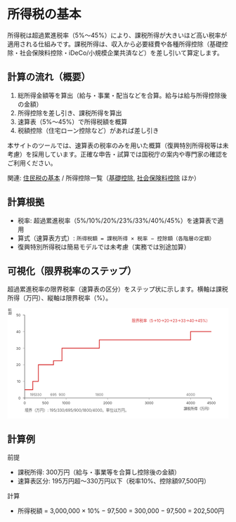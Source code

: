 # 所得税の基本

所得税は超過累進税率（5%〜45%）により、課税所得が大きいほど高い税率が適用される仕組みです。課税所得は、収入から必要経費や各種所得控除（基礎控除・社会保険料控除・iDeCo/小規模企業共済など）を差し引いて算定します。

## 計算の流れ（概要）
1. 総所得金額等を算出（給与・事業・配当などを合算。給与は給与所得控除後の金額）
2. 所得控除を差し引き、課税所得を算出
3. 速算表（5%〜45%）で所得税額を概算
4. 税額控除（住宅ローン控除など）があれば差し引き

本サイトのツールでは、速算表の税率のみを用いた概算（復興特別所得税等は未考慮）を採用しています。正確な申告・試算では国税庁の案内や専門家の確認をご利用ください。

関連: [住民税の基本](住民税の基本.md) / 所得控除一覧（[基礎控除](基礎控除.md), [社会保険料控除](社会保険料控除.md) ほか）

## 計算根拠
- 税率: 超過累進税率（5%/10%/20%/23%/33%/40%/45%）を速算表で適用
- 算式（速算表方式）: `所得税額 = 課税所得 × 税率 − 控除額（各階層の定額）`
 - 復興特別所得税は簡易モデルでは未考慮（実務では別途加算）

## 可視化（限界税率のステップ）
超過累進税率の限界税率（速算表の区分）をステップ状に示します。横軸は課税所得（万円）、縦軸は限界税率（%）。

<svg viewBox="0 0 640 320" width="100%" height="auto" xmlns="http://www.w3.org/2000/svg" role="img" aria-label="所得税の限界税率ステップ図">
  <desc>課税所得の増加に伴い、限界税率が 5,10,20,23,33,40,45% と段階的に上がるステップ図。境界は 195, 330, 695, 900, 1800, 4000 万円。</desc>
  <!-- マージン: 左50 上20 右50 下20 / プロット領域: 540x240 -->
  <rect x="0" y="0" width="640" height="320" fill="#fff" />
  <!-- 軸 -->
  <line x1="50" y1="260" x2="590" y2="260" stroke="#333" />
  <line x1="50" y1="20" x2="50" y2="260" stroke="#333" />
  <!-- x目盛（0, 500, 1000, 2000, 3000, 4000, 4500 万円）-->
  <g fill="#333" font-size="10">
    <g>
      <line x1="50" y1="260" x2="50" y2="265" stroke="#333" />
      <text x="50" y="278" text-anchor="middle">0</text>
      <line x1="110" y1="260" x2="110" y2="265" stroke="#999" />
      <text x="110" y="278" text-anchor="middle">500</text>
      <line x1="170" y1="260" x2="170" y2="265" stroke="#999" />
      <text x="170" y="278" text-anchor="middle">1000</text>
      <line x1="290" y1="260" x2="290" y2="265" stroke="#999" />
      <text x="290" y="278" text-anchor="middle">2000</text>
      <line x1="410" y1="260" x2="410" y2="265" stroke="#999" />
      <text x="410" y="278" text-anchor="middle">3000</text>
      <line x1="530" y1="260" x2="530" y2="265" stroke="#999" />
      <text x="530" y="278" text-anchor="middle">4000</text>
      <line x1="590" y1="260" x2="590" y2="265" stroke="#333" />
      <text x="590" y="278" text-anchor="middle">4500</text>
      <text x="590" y="294" text-anchor="end">課税所得（万円）</text>
    </g>
    <!-- y目盛（0,10,20,30,40,50%） -->
    <g>
      <line x1="50" y1="260" x2="45" y2="260" stroke="#333" />
      <text x="38" y="264" text-anchor="end">0</text>
      <line x1="50" y1="212" x2="45" y2="212" stroke="#999" />
      <text x="38" y="216" text-anchor="end">10</text>
      <line x1="50" y1="164" x2="45" y2="164" stroke="#999" />
      <text x="38" y="168" text-anchor="end">20</text>
      <line x1="50" y1="116" x2="45" y2="116" stroke="#999" />
      <text x="38" y="120" text-anchor="end">30</text>
      <line x1="50" y1="68" x2="45" y2="68" stroke="#999" />
      <text x="38" y="72" text-anchor="end">40</text>
      <line x1="50" y1="20" x2="45" y2="20" stroke="#333" />
      <text x="38" y="24" text-anchor="end">50</text>
      <text x="12" y="20" text-anchor="start" transform="rotate(-90 12,20)">限界税率（%）</text>
    </g>
  </g>
  <!-- ステップ（境界: 195,330,695,900,1800,4000） -->
  <!-- x座標換算: x_px = 50 + 540*(x/4500) -->
  <!-- y座標換算: y_px = 20 + (50 - rate)*4.8 -->
  <polyline fill="none" stroke="#d62728" stroke-width="2" points="
    50,236 73.4,236 73.4,212 89.6,212 89.6,164 133.4,164 133.4,152.4 158,152.4 158,116 266,116 266,92 530,92 530,68 590,68
  " />
  <!-- 境界ラベル -->
  <g fill="#666" font-size="10">
    <text x="73.4" y="254" text-anchor="middle">195</text>
    <text x="89.6" y="254" text-anchor="middle">330</text>
    <text x="133.4" y="254" text-anchor="middle">695</text>
    <text x="158" y="254" text-anchor="middle">900</text>
    <text x="266" y="254" text-anchor="middle">1800</text>
    <text x="530" y="254" text-anchor="middle">4000</text>
  </g>
  <text x="360" y="40" fill="#d62728" font-size="11">限界税率（5→10→20→23→33→40→45%）</text>
  <text x="50" y="300" font-size="11" fill="#555">境界（万円）: 195/330/695/900/1800/4000。単位は万円。</text>
</svg>


## 計算例
前提
- 課税所得: 300万円（給与・事業等を合算し控除後の金額）
- 速算表区分: 195万円超〜330万円以下（税率10%、控除額97,500円）

計算
- 所得税額 = 3,000,000 × 10% − 97,500 = 300,000 − 97,500 = 202,500円
